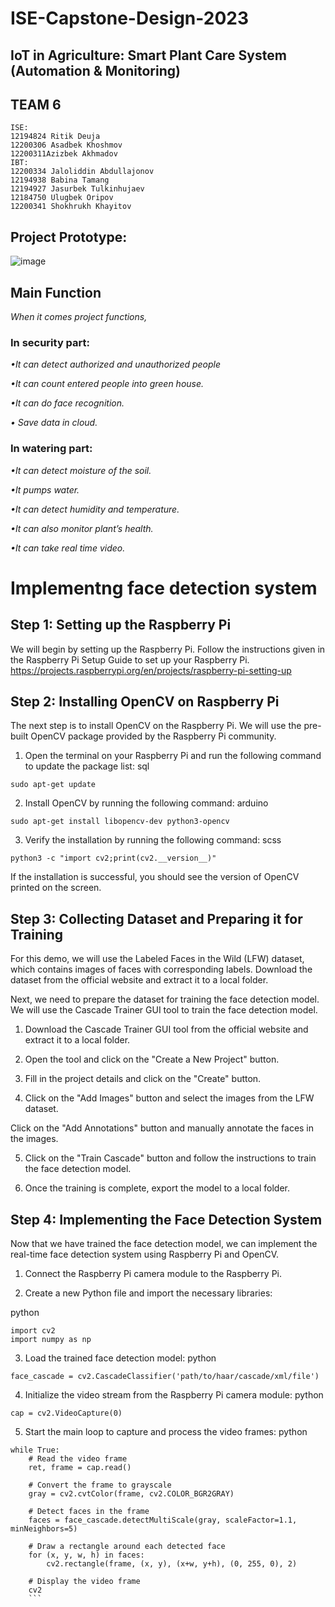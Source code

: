 # ISE-Capstone-Design-2023
##  IoT in Agriculture: Smart Plant Care System (Automation & Monitoring)
## TEAM 6
```
ISE:
12194824 Ritik Deuja
12200306 Asadbek Khoshmov
12200311Azizbek Akhmadov
IBT:
12200334 Jaloliddin Abdullajonov
12194938 Babina Tamang
12194927 Jasurbek Tulkinhujaev
12184750 Ulugbek Oripov
12200341 Shokhrukh Khayitov
```
## Project Prototype:
![image](https://github.com/deujahritik/ISE-Capstone-Design-2023/assets/92029196/028fa211-2644-4dea-a419-bac87fcfb2d3)

## Main Function
*When it comes project functions,*

### In security part:

*•It can detect authorized and unauthorized people*

*•It can count entered people into green house.*

*•It can do face recognition.*

*• Save data in cloud.*


### In watering part:

*•It can detect moisture of the soil.*

*•It pumps water.*

*•It can detect humidity and temperature.*

*•It can also monitor plant’s health.*

*•It can take real time video.*

# Implementng face detection system
## Step 1: Setting up the Raspberry Pi
We will begin by setting up the Raspberry Pi. Follow the instructions given in the Raspberry Pi Setup Guide to set up your Raspberry Pi. https://projects.raspberrypi.org/en/projects/raspberry-pi-setting-up

## Step 2: Installing OpenCV on Raspberry Pi

The next step is to install OpenCV on the Raspberry Pi. We will use the pre-built OpenCV package provided by the Raspberry Pi community.

1. Open the terminal on your Raspberry Pi and run the following command to update the package list:
sql
```
sudo apt-get update
```
2. Install OpenCV by running the following command:
arduino
```
sudo apt-get install libopencv-dev python3-opencv
```
3. Verify the installation by running the following command:
scss
```
python3 -c "import cv2;print(cv2.__version__)"
```
If the installation is successful, you should see the version of OpenCV printed on the screen.

## Step 3: Collecting Dataset and Preparing it for Training

For this demo, we will use the Labeled Faces in the Wild (LFW) dataset, which contains images of faces with corresponding labels. Download the dataset from the official website and extract it to a local folder.

Next, we need to prepare the dataset for training the face detection model. We will use the Cascade Trainer GUI tool to train the face detection model.

1. Download the Cascade Trainer GUI tool from the official website and extract it to a local folder.

2. Open the tool and click on the "Create a New Project" button.

3. Fill in the project details and click on the "Create" button.

4. Click on the "Add Images" button and select the images from the LFW dataset.

Click on the "Add Annotations" button and manually annotate the faces in the images.

5. Click on the "Train Cascade" button and follow the instructions to train the face detection model.

6. Once the training is complete, export the model to a local folder.

## Step 4: Implementing the Face Detection System

Now that we have trained the face detection model, we can implement the real-time face detection system using Raspberry Pi and OpenCV.

1. Connect the Raspberry Pi camera module to the Raspberry Pi.

2. Create a new Python file and import the necessary libraries:

python
```
import cv2
import numpy as np
```
3. Load the trained face detection model:
python
```
face_cascade = cv2.CascadeClassifier('path/to/haar/cascade/xml/file')
```
4. Initialize the video stream from the Raspberry Pi camera module:
python
```
cap = cv2.VideoCapture(0)
```
5. Start the main loop to capture and process the video frames:
python
```
while True:
    # Read the video frame
    ret, frame = cap.read()

    # Convert the frame to grayscale
    gray = cv2.cvtColor(frame, cv2.COLOR_BGR2GRAY)

    # Detect faces in the frame
    faces = face_cascade.detectMultiScale(gray, scaleFactor=1.1, minNeighbors=5)

    # Draw a rectangle around each detected face
    for (x, y, w, h) in faces:
        cv2.rectangle(frame, (x, y), (x+w, y+h), (0, 255, 0), 2)

    # Display the video frame
    cv2
    ```
